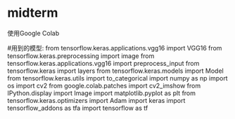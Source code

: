 # midterm
使用Google Colab

#用到的模型:
from tensorflow.keras.applications.vgg16 import VGG16
from tensorflow.keras.preprocessing import image
from tensorflow.keras.applications.vgg16 import preprocess_input
from tensorflow.keras import layers
from tensorflow.keras.models import Model
from tensorflow.keras.utils import to_categorical
import numpy as np
import os
import cv2
from google.colab.patches import cv2_imshow
from IPython.display import Image
import matplotlib.pyplot as plt
from tensorflow.keras.optimizers import Adam
import keras
import tensorflow_addons as tfa
import tensorflow as tf

